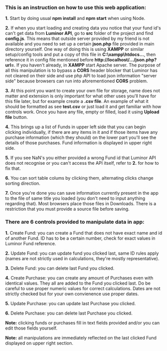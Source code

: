 
### This is an instruction on how to use this web application:


**1.** Start by doing usual **npm install** and **npm start** when using Node.

**2.** If when you start loading and creating data you notice that your fund id's can't get data from **Luminor API**, go to **src** folder of the project and find **config.js**. This means that outside server provided by my friend is not available and you need to set up a certain **json.php** file provided in main directory yourself. One way of doing this is using **XAMPP** or similar setup/config tools and put a copy of this file in **C:\xampp\htdocs\...**, then reference it in config file mentioned before **http://localhost/.../json.php?url=**. If you haven't already, in **XAMPP** start Apache server. The purpose of all this manipulation is to bypass a **CORS** header blocker that Luminor has not cleared on their side and use php API to load json information "server side" because browsers can run into aforementioned **CORS** problem.

**3.** At this point you want to create your own file for storage, name does not matter and extension is only important for what other uses you'll have for this file later, but for example create a **.csv file**. An example of what it should be formatted as see **test.csv** or just load it and get familiar with how controls work. Once you have any file, empty or filled, load it using **Upload file** button.

**4.** This brings up a list of Funds in upper left side that you can begin clicking individually, if there are any items in it and if those items have any purchase information (which they should) on the lower part you'll see the details of those purchases. Fund information is displayed in upper right side.

**5.** If you see NaN's you either provided a wrong Fund id that Luminor API does not recognise or you can't access the API itself, refer to **2.** for how to fix that.

**6.** You can sort table colums by clicking them, alternating clicks change sorting direction.

**7.** Once you're done you can save information currently present in the app to the file of same title you loaded (you don't need to input anything regarding that). Most browsers place those files in Downloads. There is a restriction that you must provide a source file before saving.


### There are 6 controls provided to manipulate data in app:


**1.** Create Fund: you can create a Fund that does not have exact name and id of another Fund. ID has to be a certain number, check for exact values in Luminor Fund reference.

**2.** Update Fund: you can update fund you clicked last, same ID rules apply (names are not strictly used in calculations, they're mostly representative).

**3.** Delete Fund: you can delete last Fund you clicked.

**4.** Create Purchase: you can create any amount of Purchases even with identical values. They all are added to the Fund you clicked last. Do be careful to use proper numeric values for correct calculations. Dates are not strictly checked but for your own convienence use proper dates.

**5.** Update Purchase: you can update last Purchase you clicked.

**6.** Delete Purchase: you can delete last Purchase you clicked.



**Note:** clicking funds or purchases fill in text fields provided and/or you can edit those fields yourself.

**Note:** all manipulations are immediately reflected on the last clicked Fund displayed on upper right section.
